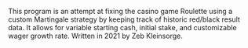 This program is an attempt at fixing the casino game Roulette using a custom Martingale strategy by keeping track of historic red/black result data. It allows for variable starting cash, initial stake, and customizable wager growth rate. Written in 2021 by Zeb Kleinsorge.
